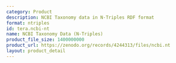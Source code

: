 ```yaml
---
category: Product
description: NCBI Taxonomy data in N-Triples RDF format
format: ntriples
id: tera.ncbi-nt
name: NCBI Taxonomy Data (N-Triples)
product_file_size: 1400000000
product_url: https://zenodo.org/records/4244313/files/ncbi.nt
layout: product_detail
---
```

